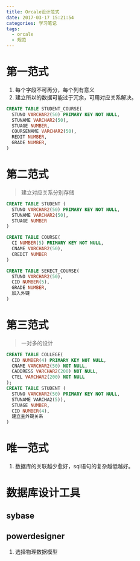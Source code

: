 ```yaml
---
title: Orcale设计范式
date: 2017-03-17 15:21:54
categories: 学习笔记
tags:
  - orcale
  - 规范
---
```


# 第一范式
1. 每个字段不可再分，每个列有意义
2. 建立所以的数据可能过于冗余，可用对应关系解决。

```sql
CREATE TABLE STUDENT_COURSE(
  STUNO VARCHAR2(50) PRIMARY KEY NOT NULL,
  STUNAME VARCHAR2(50),
  STUAGE NUMBER,
  COURSENAME VARCHAR2(50),
  REDIT NUMBER,
  GRADE NUMBER,
)
```
# 第二范式
>建立对应关系分别存储

```sql
CREATE TABLE STUDENT (
  STUNO VARCHAR2(50) PRIMARY KEY NOT NULL,
  STUNAME VARCHAR2(50),
  STUAGE NUMBER
)

CREATE TABLE COURSE(
  CI NUMBER(5) PRIMARY KEY NOT NULL,
  CNAME VARCHAR2(50),
  CREDIT NUMBER
)

CREATE TABLE SEKECT_COURSE(
  STUNO VARCHAR2(50),
  CID NUMBER(5),
  GRADE NUMBER,
  加入外键
)
```

# 第三范式
>一对多的设计

```sql
CREATE TABLE COLLEGE(
  CID NUMBER(4) PRIMARY KEY NOT NULL,
  CNAME VARCHAR2(50) NOT NULL,
  CADDRESS VARCHAR2(200) NOT NULL,
  CTEL VARCHAR2(200) NOT NULL
);
CREATE TABLE STUDENT (
  STUNO VARCHAR2(50) PRIMARY KEY NOT NULL,
  STUNAME VARCHA2(5)),
  STUAGE NUMBER,
  CID NUMBER(4),
  建立主外键关系
)
```

# 唯一范式
1. 数据库的关联越少愈好，sql语句的复杂越低越好。

# 数据库设计工具
## sybase

## powerdesigner
1. 选择物理数据模型
